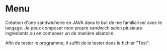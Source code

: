 # Menu
Création d'une sandwicherie en JAVA dans le but de me familiariser avec le langage.
Je peux composer mon propre sandwich selon plusieurs ingrédients ou en composer un de manière aléatoire.

Afin de tester le programme, il suffit de le tester dans le fichier "Test".
